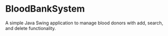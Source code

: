 # BloodBankSystem
A simple Java Swing application to manage blood donors with add, search, and delete functionality.
